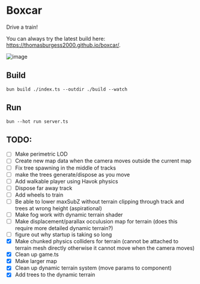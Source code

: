 # Boxcar

Drive a train!

You can always try the latest build here: https://thomasburgess2000.github.io/boxcar/.

![image](https://github.com/ThomasBurgess2000/boxcar/assets/14812407/4969bde8-4864-492e-b2f5-e5f6c755922c)

## Build

`bun build ./index.ts --outdir ./build --watch`

## Run

`bun --hot run server.ts`


## TODO:
- [ ] Make perimetric LOD
- [ ] Create new map data when the camera moves outside the current map
- [ ] Fix tree spawning in the middle of tracks
- [ ] make the trees generate/dispose as you move
- [ ] Add walkable player using Havok physics
- [ ] Dispose far away track
- [ ] Add wheels to train
- [ ] Be able to lower maxSubZ without terrain clipping through track and trees at wrong height (aspirational)
- [ ] Make fog work with dynamic terrain shader
- [ ] Make displacement/parallax occulusion map for terrain (does this require more detailed dynamic terrain?)
- [ ] figure out why startup is taking so long
- [x] Make chunked physics colliders for terrain (cannot be attached to terrain mesh directly otherwise it cannot move when the camera moves)
- [x] Clean up game.ts
- [x] Make larger map
- [x] Clean up dynamic terrain system (move params to component)
- [x] Add trees to the dynamic terrain
